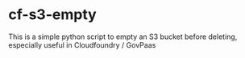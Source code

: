 # cf-s3-empty
This is a simple python script to empty an S3 bucket before deleting, especially useful in Cloudfoundry / GovPaas

